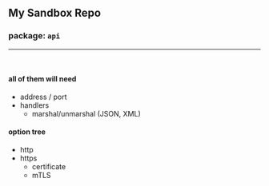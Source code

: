 ## My Sandbox Repo
### package: `api`
---
<br>

#### all of them will need
- address / port
- handlers
    - marshal/unmarshal (JSON, XML)

#### option tree
- http
- https
    - certificate
    - mTLS
